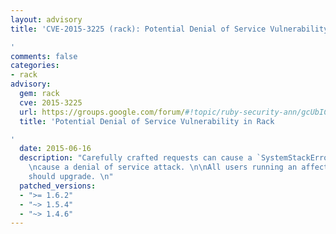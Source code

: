 ```yaml
---
layout: advisory
title: 'CVE-2015-3225 (rack): Potential Denial of Service Vulnerability in Rack

'
comments: false
categories:
- rack
advisory:
  gem: rack
  cve: 2015-3225
  url: https://groups.google.com/forum/#!topic/ruby-security-ann/gcUbICUmKMc
  title: 'Potential Denial of Service Vulnerability in Rack

'
  date: 2015-06-16
  description: "Carefully crafted requests can cause a `SystemStackError` and potentially
    \ncause a denial of service attack. \n\nAll users running an affected release
    should upgrade. \n"
  patched_versions:
  - ">= 1.6.2"
  - "~> 1.5.4"
  - "~> 1.4.6"
---
```

